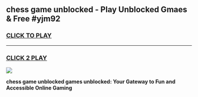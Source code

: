 
## chess game unblocked - Play Unblocked Gmaes & Free #yjm92
<h3>
<a href="https://premium.freeplayer.one?title=chess_game_unblocked&ref=01M">CLICK TO PLAY</a></h3>
<hr>

<h3>
<a href="https://premium.freeplayer.one?title=chess_game_unblocked&ref=01M">CLICK 2 PLAY</a>
  
</h3>

<a href="https://premium.freeplayer.one?title=chess_game_unblocked&ref=01M"><img src="https://clearcache.store/games.png"></a>


**chess game unblocked games unblocked: Your Gateway to Fun and Accessible Online Gaming**
